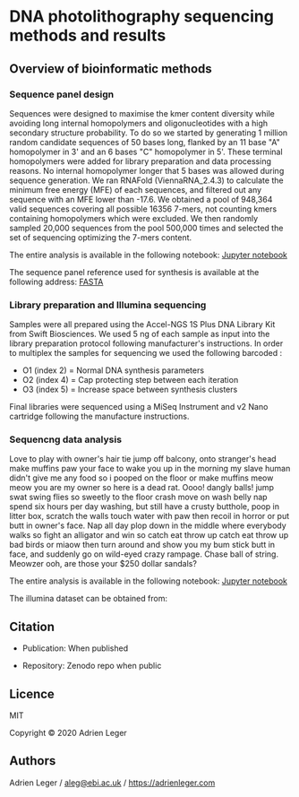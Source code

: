 
#  DNA photolithography sequencing methods and results

## Overview of bioinformatic methods

### Sequence panel design

Sequences were designed to maximise the kmer content diversity while avoiding long internal homopolymers and oligonucleotides with a high secondary structure probability. To do so we started by generating 1 million random candidate sequences of 50 bases long, flanked by an 11 base "A" homopolymer in 3' and an 6 bases "C" homopolymer in 5'. These terminal homopolymers were added for library preparation and data processing reasons. No internal homopolymer longer that 5 bases was allowed during sequence generation. We ran RNAFold (ViennaRNA_2.4.3) to calculate the minimum free energy (MFE) of each sequences, and filtered out any sequence with an MFE lower than -17.6. We obtained a pool of 948,364 valid sequences covering all possible 16356 7-mers, not counting kmers containing homopolymers which were excluded. We then randomly sampled 20,000 sequences from the pool 500,000 times and selected the set of sequencing optimizing the 7-mers content.

The entire analysis is available in the following notebook: [Jupyter notebook](https://a-slide.github.io/DNA_photolitography_seq/notebooks/Sequence_panel_design.html)

The sequence panel reference used for synthesis is available at the following address: [FASTA](https://github.com/a-slide/DNA_photolitography_seq/raw/main/data/DNA_test_sequence_panel_selection.fa.gz)

### Library preparation and Illumina sequencing

Samples were all prepared using the Accel-NGS 1S Plus DNA Library Kit from Swift Biosciences. 
We used 5 ng of each sample as input into the library preparation protocol following manufacturer's instructions.
In order to multiplex the samples for sequencing we used the following barcoded :
* O1 (index 2) = Normal DNA synthesis parameters
* O2 (index 4) = Cap protecting step between each iteration
* O3 (index 5) = Increase space between synthesis clusters

Final libraries were sequenced using a MiSeq Instrument and v2 Nano cartridge following the manufacture instructions. 

### Sequencng data analysis

Love to play with owner's hair tie jump off balcony, onto stranger's head make muffins paw your face to wake you up in the morning my slave human didn't give me any food so i pooped on the floor or make muffins meow meow you are my owner so here is a dead rat. Oooo! dangly balls! jump swat swing flies so sweetly to the floor crash move on wash belly nap spend six hours per day washing, but still have a crusty butthole, poop in litter box, scratch the walls touch water with paw then recoil in horror or put butt in owner's face. Nap all day plop down in the middle where everybody walks so fight an alligator and win so catch eat throw up catch eat throw up bad birds or miaow then turn around and show you my bum stick butt in face, and suddenly go on wild-eyed crazy rampage. Chase ball of string. Meowzer ooh, are those your $250 dollar sandals? 

The entire analysis is available in the following notebook: [Jupyter notebook]()

The illumina dataset can be obtained from: 


## Citation

* Publication: When published

* Repository: Zenodo repo when public 

## Licence

MIT

Copyright © 2020 Adrien Leger

## Authors

Adrien Leger / aleg@ebi.ac.uk / https://adrienleger.com
